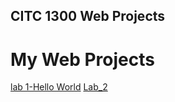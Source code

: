 ## CITC 1300 Web Projects 

<h1>My Web Projects</h1>

<a href="Hello_World/index.html" target="_blank">lab 1-Hello World</a>
<a href="Lab_2/index.html" target="_blank">Lab_2</a>